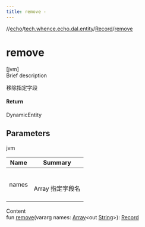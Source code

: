 ```yaml
---
title: remove -
---
```

//[echo](../../index.md)/[tech.whence.echo.dal.entity](../index.md)/[Record](index.md)/[remove](remove.md)



# remove  
[jvm]  
Brief description  


移除指定字段



#### Return  


DynamicEntity



## Parameters  
  
jvm  
  
|  Name|  Summary| 
|---|---|
| names| <br><br>Array<out String> 指定字段名<br><br>
  
  
Content  
fun [remove](remove.md)(vararg names: [Array](https://kotlinlang.org/api/latest/jvm/stdlib/kotlin/-array/index.html)<out [String](https://kotlinlang.org/api/latest/jvm/stdlib/kotlin/-string/index.html)>): [Record](index.md)  



